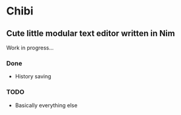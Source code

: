 # Chibi

## Cute little modular text editor written in Nim

Work in progress...

### Done

- History saving

### TODO

- Basically everything else
